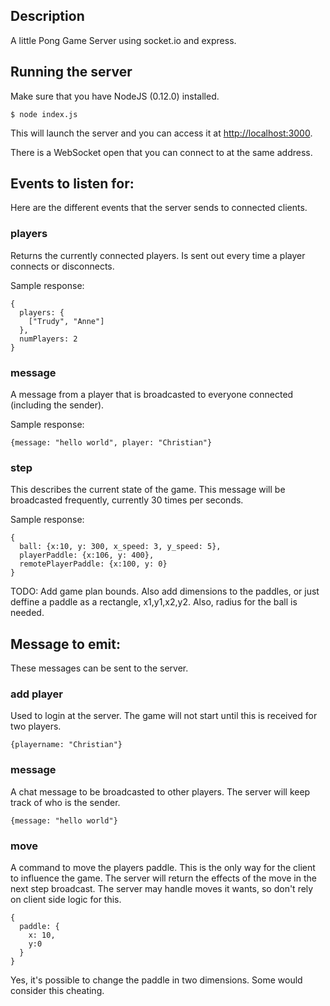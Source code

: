 ## Description

A little Pong Game Server using socket.io and express.

## Running the server

Make sure that you have NodeJS (0.12.0) installed. 



    $ node index.js

This will launch the server and you can access it at [http://localhost:3000][1].

There is a WebSocket open that you can connect to at the same address.

## Events to listen for:

Here are the different events that the server sends to connected clients.

### players

Returns the currently connected players. Is sent out every time a player connects or disconnects.

Sample response:

    {
      players: {
        ["Trudy", "Anne"]
      }, 
      numPlayers: 2
    }

### message

A message from a player that is broadcasted to everyone connected (including the sender).

Sample response:

    {message: "hello world", player: "Christian"}

### step

This describes the current state of the game. This message will be broadcasted frequently, currently 30 times per seconds. 

Sample response:

    {
      ball: {x:10, y: 300, x_speed: 3, y_speed: 5},
      playerPaddle: {x:106, y: 400},
      remotePlayerPaddle: {x:100, y: 0}
    }

TODO: Add game plan bounds. Also add dimensions to the paddles, or just deffine a paddle as a rectangle, x1,y1,x2,y2. Also, radius for the ball is needed.

## Message to emit:

These messages can be sent to the server.

### add player

Used to login at the server. The game will not start until this is received for two players.

    {playername: "Christian"}

### message

A chat message to be broadcasted to other players. The server will keep track of who is the sender.

    {message: "hello world"}

### move

A command to move the players paddle. This is the only way for the client to influence the game. The server will return the effects of the move in the next step broadcast. The server may handle moves it wants, so don't rely on client side logic for this.

    {
      paddle: {
        x: 10, 
        y:0
      }
    }

Yes, it's possible to change the paddle in two dimensions. Some would consider this cheating.

  [1]: http://localhost:3000

